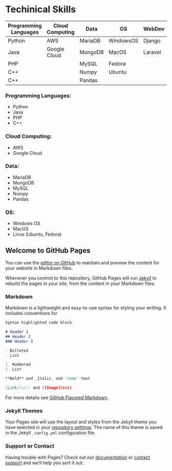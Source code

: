 # Techinical Skills

| Programming Languages  | Cloud Computing | Data | OS| WebDev|
| ------------- | ------------- | ------------- | ------------- | ------------- |
| Python  | AWS  | MariaDB  | WindowsOS  | Django  |
| Java  | Google Cloud | MongoDB | MacOS | Laravel |
| PHP  |   | MySQL | Fedora  |   |
| C++  |   | Numpy  | Ubuntu  |   |
| C++  |   | Pandas  |  |   |

### Programming Languages:
- Python
- Java
- PHP
- C++

### Cloud Computing:
- AWS
- Google Cloud

### Data:
- MariaDB
- MongoDB
- MySQL
- Numpy
- Pandas

### OS:
- Windows OS
- MacOS
- Linux (Ubuntu, Fedora) 

## Welcome to GitHub Pages

You can use the [editor on GitHub](https://github.com/ipiedrahiv/ipiedrahiv.github.io/edit/main/README.md) to maintain and preview the content for your website in Markdown files.

Whenever you commit to this repository, GitHub Pages will run [Jekyll](https://jekyllrb.com/) to rebuild the pages in your site, from the content in your Markdown files.

### Markdown

Markdown is a lightweight and easy-to-use syntax for styling your writing. It includes conventions for

```markdown
Syntax highlighted code block

# Header 1
## Header 2
### Header 3

- Bulleted
- List

1. Numbered
2. List

**Bold** and _Italic_ and `Code` text

[Link](url) and ![Image](src)
```

For more details see [GitHub Flavored Markdown](https://guides.github.com/features/mastering-markdown/).

### Jekyll Themes

Your Pages site will use the layout and styles from the Jekyll theme you have selected in your [repository settings](https://github.com/ipiedrahiv/ipiedrahiv.github.io/settings/pages). The name of this theme is saved in the Jekyll `_config.yml` configuration file.

### Support or Contact

Having trouble with Pages? Check out our [documentation](https://docs.github.com/categories/github-pages-basics/) or [contact support](https://support.github.com/contact) and we’ll help you sort it out.
